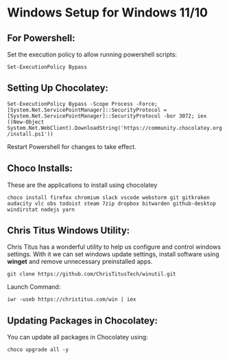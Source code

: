 # Windows Setup for Windows 11/10

## For Powershell: 

Set the execution policy to allow running powershell scripts:

`Set-ExecutionPolicy Bypass`

## Setting Up Chocolatey:

`Set-ExecutionPolicy Bypass -Scope Process -Force; [System.Net.ServicePointManager]::SecurityProtocol = [System.Net.ServicePointManager]::SecurityProtocol -bor 3072; iex ((New-Object System.Net.WebClient).DownloadString('https://community.chocolatey.org/install.ps1'))`

Restart Powershell for changes to take effect.

## Choco Installs:

These are the applications to install using chocolatey

`choco install firefox chromium slack vscode webstorm git gitkraken audacity vlc obs todoist steam 7zip dropbox bitwarden github-desktop windirstat nodejs yarn`

## Chris Titus Windows Utility:

Chris Titus has a wonderful utility to help us configure and control windows settings. With it we can set windows update settings, install software using **winget** and remove unnecessary preinstalled apps.

`git clone https://github.com/ChrisTitusTech/winutil.git`

Launch Command:

`iwr -useb https://christitus.com/win | iex`

## Updating Packages in Chocolatey:

You can update all packages in Chocolatey using: 

`choco upgrade all -y`

